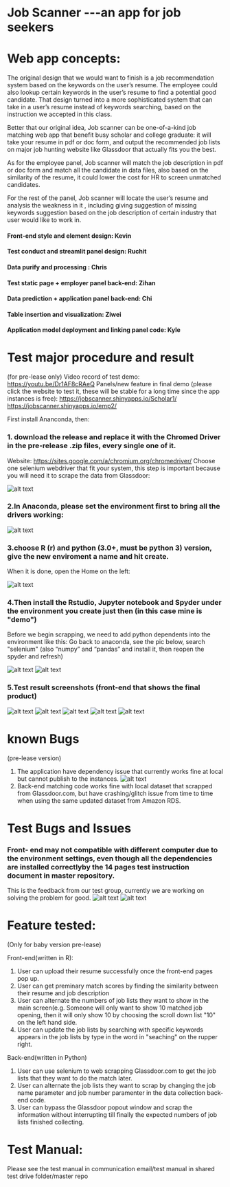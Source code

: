 
# Job Scanner ---an app for job seekers

# Web app concepts:


The original design that we would want to finish is a job recommendation system based on the keywords on the user’s resume. The employee could also lookup certain keywords in the user’s resume to find a potential good candidate. That design turned into a more sophisticated system that can take in a user’s resume instead of keywords searching, based on the instruction we accepted in this class. 

Better that our original idea, Job scanner can be one-of-a-kind job matching web app that benefit busy scholar and college graduate: it will take your resume in pdf or doc form, and output the recommended job lists on major job hunting website like Glassdoor that actually fits you the best. 

As for the employee panel, Job scanner will match the job description in pdf or doc form and match all the candidate in data files, also based on the similarity of the resume, it could lower the cost for HR to screen unmatched candidates.

For the rest of the panel, Job scanner will locate the user’s resume and analysis the weakness in it , including giving suggestion of missing keywords suggestion based on the job description of certain industry that user would like to work in. 

#### Front-end style and element design: Kevin
#### Test conduct and streamlit panel design: Ruchit
#### Data purify and processing : Chris
#### Test static page + employer panel back-end: Zihan
#### Data prediction + application panel back-end: Chi
#### Table insertion and visualization: Ziwei
#### Application model deployment and linking panel code: Kyle


# Test major procedure and result
(for pre-lease only)
Video record of test demo: https://youtu.be/Dr1AF8cRAeQ
Panels/new feature in final demo (please click the website to test it, these will be stable for a long time since the app instances is free): 
https://jobscanner.shinyapps.io/Scholar1/
https://jobscanner.shinyapps.io/emp2/


First install Ananconda, then:
### 1. download the release and replace it with the Chromed Driver in the pre-release .zip files, every single one of it.
Website: https://sites.google.com/a/chromium.org/chromedriver/ 
Choose one selenium webdriver that fit your system, this step is important because you will need it to scrape the data from Glassdoor:

![alt text](https://github.com/Capstone-Projects-2020-Fall/jobscanner/blob/master/test%20picture/Picture1.png)

### 2.In Anaconda, please set the environment first to bring all the drivers working:

![alt text](https://github.com/Capstone-Projects-2020-Fall/jobscanner/blob/master/test%20picture/Picture2.png)

### 3.choose R (r) and python (3.0+, must be python 3) version, give the new enviroment a name and hit create.
When it is done, open the Home on the left:

![alt text](https://github.com/Capstone-Projects-2020-Fall/jobscanner/blob/master/test%20picture/Picture3.png)

### 4.Then install the Rstudio, Jupyter notebook and Spyder under the environment you create just then (in this case mine is "demo")
Before we begin scrapping, we need to add python dependents into the environment like this:
Go back to anaconda, see the pic below, search "selenium" (also “numpy” and “pandas” and install it, then reopen the spyder and refresh)

![alt text](https://github.com/Capstone-Projects-2020-Fall/jobscanner/blob/master/test%20picture/Picture4.png)
![alt text](https://github.com/Capstone-Projects-2020-Fall/jobscanner/blob/master/test%20picture/Picture5.png)

### 5.Test result screenshots (front-end that shows the final product)

![alt text](https://github.com/Capstone-Projects-2020-Fall/jobscanner/blob/master/test%20picture/Picture6.png)
![alt text](https://github.com/Capstone-Projects-2020-Fall/jobscanner/blob/master/test%20picture/Picture7.png)
![alt text](https://github.com/Capstone-Projects-2020-Fall/jobscanner/blob/master/test%20picture/Picture8.png)
![alt text](https://github.com/Capstone-Projects-2020-Fall/jobscanner/blob/master/test%20picture/Picture9.png)
![alt text](https://github.com/Capstone-Projects-2020-Fall/jobscanner/blob/master/test%20picture/Picture10.png)
# known Bugs
(pre-lease version)

1. The application have dependency issue that currently works fine at local but cannot publish to the instances.
![alt text](https://github.com/Capstone-Projects-2020-Fall/jobscanner/blob/master/test%20picture/Picture11.png)
2. Back-end matching code works fine with local dataset that scrapped from Glassdoor.com, but have crashing/glitch issue from time to time when using the same updated dataset from Amazon RDS.

# Test Bugs and Issues
### Front- end may not compatible with different computer due to the environment settings, even though all the dependencies are installed correctlyby the 14 pages test instruction document in master repository. 
This is the feedback from our test group, currently we are working on solving the problem for good.
![alt text](https://github.com/Capstone-Projects-2020-Fall/jobscanner/blob/master/test%20picture/pic12.png)
![alt text](https://github.com/Capstone-Projects-2020-Fall/jobscanner/blob/master/test%20picture/pic13.png)

# Feature tested:

(Only for baby version pre-lease)

Front-end(written in R):

1. User can upload their resume successfully once the front-end pages pop up.
2. User can get preminary match scores by finding the similarity between their resume and job description
2. User can alternate the numbers of job lists they want to show in the main screen(e.g. Someone will only want to show 10 matched job opening, then it will only show 10 by choosing the scroll down list "10" on the left hand side.
3. User can update the job lists by searching with specific keywords appears in the job lists by type in the word in "seaching" on the rupper right.


Back-end(written in Python)

1. User can use selenium to web scrapping Glassdoor.com to get the job lists that they want to do the match later.
2. User can alternate the job lists they want to scrap by changing the job name parameter and job number paramenter in the data collection back-end code.
3. User can bypass the Glassdoor popout window and scrap the information without interrupting till finally the expected numbers of job lists finished collecting.

# Test Manual:
Please see the test manual in communication email/test manual in shared test drive folder/master repo

